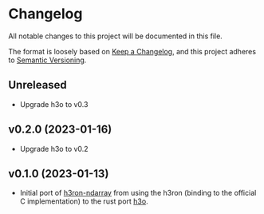 # Changelog

All notable changes to this project will be documented in this file.

The format is loosely based on [Keep a Changelog](https://keepachangelog.com/en/1.0.0/), and this project adheres
to [Semantic Versioning](https://semver.org/spec/v2.0.0.html).



## Unreleased
* Upgrade h3o to v0.3

## v0.2.0 (2023-01-16)
* Upgrade h3o to v0.2

## v0.1.0 (2023-01-13)
* Initial port of [h3ron-ndarray](https://github.com/nmandery/h3ron/tree/main/h3ron-ndarray) from using the h3ron (binding to the official C implementation) to the rust port [h3o](https://github.com/HydroniumLabs/h3o).
